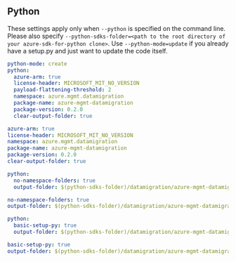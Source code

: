 ## Python

These settings apply only when `--python` is specified on the command line.
Please also specify `--python-sdks-folder=<path to the root directory of your azure-sdk-for-python clone>`.
Use `--python-mode=update` if you already have a setup.py and just want to update the code itself.

``` yaml $(python) && !$(track2)
python-mode: create
python:
  azure-arm: true
  license-header: MICROSOFT_MIT_NO_VERSION
  payload-flattening-threshold: 2
  namespace: azure.mgmt.datamigration
  package-name: azure-mgmt-datamigration
  package-version: 0.2.0
  clear-output-folder: true
```
``` yaml $(python) && $(track2)
azure-arm: true
license-header: MICROSOFT_MIT_NO_VERSION
namespace: azure.mgmt.datamigration
package-name: azure-mgmt-datamigration
package-version: 0.2.0
clear-output-folder: true
```


``` yaml $(python) && $(python-mode) == 'update' && !$(track2)
python:
  no-namespace-folders: true
  output-folder: $(python-sdks-folder)/datamigration/azure-mgmt-datamigration/azure/mgmt/datamigration
```
``` yaml $(python) && $(python-mode) == 'update' && $(track2)
no-namespace-folders: true
output-folder: $(python-sdks-folder)/datamigration/azure-mgmt-datamigration/azure/mgmt/datamigration
```

``` yaml $(python) && $(python-mode) == 'create' && !$(track2)
python:
  basic-setup-py: true
  output-folder: $(python-sdks-folder)/datamigration/azure-mgmt-datamigration
```
``` yaml $(python) && $(python-mode) == 'create' && $(track2)
basic-setup-py: true
output-folder: $(python-sdks-folder)/datamigration/azure-mgmt-datamigration
```